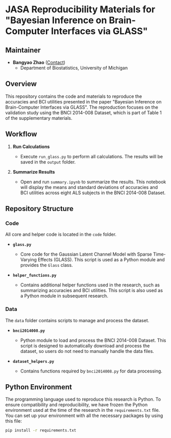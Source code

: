 # JASA Reproducibility Materials for "Bayesian Inference on Brain-Computer Interfaces via GLASS"

## Maintainer
- **Bangyao Zhao** ([Contact](mailto:jiankang@umich.edu))
  - Department of Biostatistics, University of Michigan

## Overview
This repository contains the code and materials to reproduce the accuracies and BCI utilities presented in the paper "Bayesian Inference on Brain-Computer Interfaces via GLASS". The reproduction focuses on the validation study using the BNCI 2014-008 Dataset, which is part of Table 1 of the supplementary materials.

## Workflow

1. **Run Calculations**
   - Execute `run_glass.py` to perform all calculations. The results will be saved in the `output` folder.
   
2. **Summarize Results**
   - Open and run `summary.ipynb` to summarize the results. This notebook will display the means and standard deviations of accuracies and BCI utilities across eight ALS subjects in the BNCI 2014-008 Dataset.

## Repository Structure

### Code
All core and helper code is located in the `code` folder.

- **`glass.py`**
  - Core code for the Gaussian Latent Channel Model with Sparse Time-Varying Effects (GLASS). This script is used as a Python module and provides the `Glass` class.
  
- **`helper_functions.py`**
  - Contains additional helper functions used in the research, such as summarizing accuracies and BCI utilities. This script is also used as a Python module in subsequent research.

### Data
The `data` folder contains scripts to manage and process the dataset.

- **`bnci2014008.py`**
  - Python module to load and process the BNCI 2014-008 Dataset. This script is designed to automatically download and process the dataset, so users do not need to manually handle the data files.
  
- **`dataset_helpers.py`**
  - Contains functions required by `bnci2014008.py` for data processing.

## Python Environment

The programming language used to reproduce this research is Python. To ensure compatibility and reproducibility, we have frozen the Python environment used at the time of the research in the `requirements.txt` file. You can set up your environment with all the necessary packages by using this file:

```bash
pip install -r requirements.txt
```


